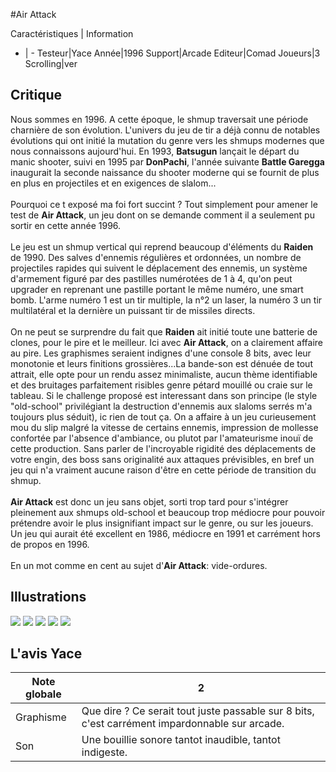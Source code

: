 #Air Attack

Caractéristiques | Information
- | -
Testeur|Yace
Année|1996
Support|Arcade
Editeur|Comad
Joueurs|3
Scrolling|ver

## Critique
Nous sommes en 1996. A cette époque, le shmup traversait une période charnière de son évolution. L'univers du jeu de tir a déjà connu de notables évolutions qui ont initié la mutation du genre vers les shmups modernes que nous connaissons aujourd'hui. En 1993, <b>Batsugun</b> lançait le départ du manic shooter,  suivi en 1995 par <b>DonPachi</b>, l'année suivante <b>Battle Garegga</b> inaugurait la seconde naissance du shooter moderne qui se fournit de plus en plus en projectiles et en exigences de slalom...<br/><br/>Pourquoi ce t exposé ma foi fort succint ? Tout simplement pour amener le test de <b>Air Attack</b>, un jeu dont on se demande comment il a seulement pu sortir en cette année 1996.<br/><br/>Le jeu est un shmup vertical qui reprend beaucoup d'éléments du <b>Raiden</b> de 1990. Des salves d'ennemis régulières et ordonnées, un nombre de projectiles rapides qui suivent le déplacement des ennemis, un système d'armement figuré par des pastilles numérotées de 1 à 4, qu'on peut upgrader en reprenant une pastille portant le même numéro, une smart bomb. L'arme numéro 1 est un tir multiple, la n°2 un laser, la numéro 3 un tir multilatéral et la dernière un puissant tir de missiles directs.<br/><br/>On ne peut se surprendre du fait que <b>Raiden</b> ait initié toute une batterie de clones, pour le pire et le meilleur. Ici avec <b>Air Attack</b>, on a clairement affaire au pire. Les graphismes seraient indignes d'une console 8 bits, avec leur monotonie et leurs finitions grossières...La bande-son est dénuée de tout attrait, elle opte pour un rendu assez minimaliste, aucun thème identifiable et des bruitages parfaitement risibles genre pétard mouillé ou craie sur le tableau. Si le challenge proposé est interessant dans son principe (le style "old-school" privilégiant la destruction d'ennemis aux slaloms serrés m'a toujours plus séduit), ic rien de tout ça. On a affaire à un jeu curieusement mou du slip malgré la vitesse de certains ennemis, impression de mollesse confortée par l'absence d'ambiance, ou plutot par l'amateurisme inouï de cette production. Sans parler de l'incroyable rigidité des déplacements de votre engin, des boss sans originalité aux attaques prévisibles, en bref un jeu qui n'a vraiment aucune raison d'être en cette période de transition du shmup.<br/><br/><b>Air Attack</b> est donc un jeu sans objet, sorti trop tard pour s'intégrer pleinement aux shmups old-school et beaucoup trop médiocre pour pouvoir prétendre avoir le plus insignifiant impact sur le genre, ou sur les joueurs. Un jeu qui aurait été excellent en 1986, médiocre en 1991 et carrément hors de propos en 1996.<br/><br/>En un mot comme en cent au sujet d'<b>Air Attack</b>: vide-ordures.

## Illustrations
![](http://www.shmup.com/images/thumbs/img_fiche_1_923.png)
![](http://www.shmup.com/images/thumbs/img_fiche_2_923.png)
![](http://www.shmup.com/images/thumbs/img_fiche_3_923.png)
![](http://www.shmup.com/images/thumbs/img_fiche_4_923.png)
![](http://www.shmup.com/images/thumbs/img_fiche_5_923.png)

## L'avis Yace
Note globale|2
-|-
Graphisme|Que dire ? Ce serait tout juste passable sur 8 bits, c'est carrément impardonnable sur arcade.
Son|Une bouillie sonore tantot inaudible, tantot indigeste.
